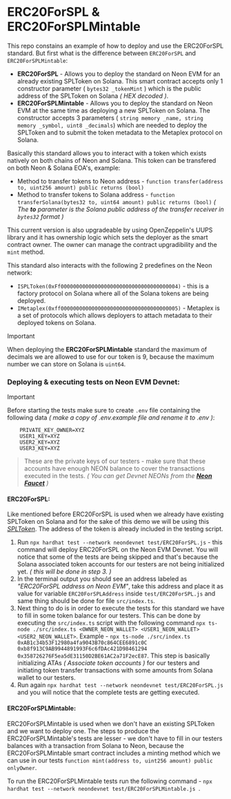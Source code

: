 # ERC20ForSPL & ERC20ForSPLMintable

This repo constains an example of how to deploy and use the ERC20ForSPL standard. But first what is the difference between ``ERC20ForSPL`` and ``ERC20ForSPLMintable``:
* **ERC20ForSPL** - Allows you to deploy the standard on Neon EVM for an already existing SPLToken on Solana. This smart contract accepts only 1 constructor parameter ( `bytes32 _tokenMint` ) which is the public address of the SPLToken on Solana _( HEX decoded )_.
* **ERC20ForSPLMintable** - Allows you to deploy the standard on Neon EVM at the same time as deploying a new SPLToken on Solana. The constructor accepts 3 parameters ( ` string memory _name, string memory _symbol, uint8 _decimals `) which are needed to deploy the SPLToken and to submit the token metadata to the Metaplex protocol on Solana.

Basically this standard allows you to interact with a token which exists natively on both chains of Neon and Solana. This token can be transfered on both Neon & Solana EOA's, example:
* Method to transfer tokens to Neon address - `function transfer(address to, uint256 amount) public returns (bool)`
* Method to transfer tokens to Solana address - `function transferSolana(bytes32 to, uint64 amount) public returns (bool)` _( The **to** parameter is the Solana public address of the transfer receiver in `bytes32` format )_

This current version is also upgradeable by using OpenZeppelin's UUPS library and it has ownership logic which sets the deployer as the smart contract owner. The owner can manage the contract upgradibility and the `mint` method.

This standard also interacts with the following 2 predefines on the Neon network:
* `ISPLToken(0xFf00000000000000000000000000000000000004)` - this is a factory protocol on Solana where all of the Solana tokens are being deployed.
* `IMetaplex(0xff00000000000000000000000000000000000005)` - Metaplex is a set of protocols which allows deployers to attach metadata to their deployed tokens on Solana.

> [!IMPORTANT]  
> When deploying the **ERC20ForSPLMintable** standard the maximum of decimals we are allowed to use for our token is 9, because the maximum number we can store on Solana is `uint64`.

### Deploying & executing tests on Neon EVM Devnet:
> [!IMPORTANT]  
> Before starting the tests make sure to create `.env` file containing the following data _( make a copy of .env.example file and rename it to .env )_:
```
    PRIVATE_KEY_OWNER=XYZ
    USER1_KEY=XYZ
    USER2_KEY=XYZ
    USER3_KEY=XYZ
```
> These are the private keys of our testers - make sure that these accounts have enough NEON balance to cover the transactions executed in the tests. _( You can get Devnet NEONs from the **[Neon Faucet](https://neonfaucet.org)** )_

#### ERC20ForSPL:
Like mentioned before ERC20ForSPL is used when we already have existing SPLToken on Solana and for the sake of this demo we will be using this *[SPLToken](https://solscan.io/token/C5h24dhh9PjaVtHmf6CaqXbhi9SgrfwUSQt2MskWRLYr?cluster=devnet)*. The address of the token is already included in the testing script.
1. Run `npx hardhat test --network neondevnet test/ERC20ForSPL.js` - this command will deploy ERC20ForSPL on the Neon EVM Devnet. You will notice that some of the tests are being skipped and that's because the Solana associated token accounts for our testers are not being initialized yet. _( this will be done in step 3. )_
2. In the terminal output you should see an address labeled as _"ERC20ForSPL address on Neon EVM"_, take this address and place it as value for variable `ERC20ForSPLAddress` inside `test/ERC20ForSPL.js` and same thing should be done for file `src/index.ts`.
3. Next thing to do is in order to execute the tests for this standard we have to fill in some token balance for our testers. This can be done by executing the `src/index.ts` script with the following command `npx ts-node ./src/index.ts <OWNER_NEON_WALLET> <USER1_NEON_WALLET> <USER2_NEON_WALLET>`. Example - `npx ts-node ./src/index.ts 0xAB1c34b53F12980a4fa9043B70c864CEE6891c0C 0xb8f913C9AB9944891993F6c6fDAc421D98461294 0x358726276F5ea5dE31150D2BE61AC2a71F2ecE87`. This step is basically initializing ATAs _( Associate token accounts )_ for our testers and initiating token transfer transactions with some amounts from Solana wallet to our testers.
4. Run again `npx hardhat test --network neondevnet test/ERC20ForSPL.js` and you will notice that the complete tests are getting executed.

#### ERC20ForSPLMintable:
ERC20ForSPLMintable is used when we don't have an existing SPLToken and we want to deploy one. The steps to produce the ERC20ForSPLMintable's tests are lesser - we don't have to fill in our testers balances with a transaction from Solana to Neon, because the ERC20ForSPLMintable smart contract includes a minting method which we can use in our tests `function mint(address to, uint256 amount) public onlyOwner`.

To run the ERC20ForSPLMintable tests run the following command - `npx hardhat test --network neondevnet test/ERC20ForSPLMintable.js `.